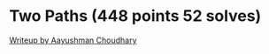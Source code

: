 # Two Paths (448 points 52 solves)

[Writeup by Aayushman Choudhary](https://github.com/crowded-geek/castorsCTFwriteups/blob/master/two-paths.md)
